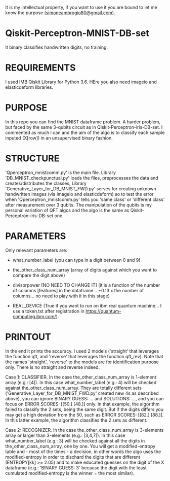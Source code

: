 It is my intellectual property, if you want to use it you are bound to let me know the purpose (simoneambrogio80@gmail.com).


# Qiskit-Perceptron-MNIST-DB-set
It binary classifies handwritten digits, no training.


# REQUIREMENTS
I used IMB Qiskit Library for Python 3.6.
HEre you also need imageio and elasticdeform libraries.


# PURPOSE
In this repo you can find the MNIST dataframe problem. A harder problem, but faced by the same 3-qubits circuit as in Qiskit-Perceptron-iris-DB-set.
I commented as much I can and the aim of the algo is to classify each sample inputed (X[row]) in an unsupervised binary fashion.


# STRUCTURE
'Qperceptron_mnistcomm.py' is the main file.
Library 'DB_MNIST_checkpunctual.py' loads the files, preprocesses the data and creates/distributes the classes,
Library 'Generative_Layer_for_DB_MNIST_FWD.py' serves for creating unknown handwritten images (via imageio and elasticdeform) so to test the error when 'Qperceptron_mnistcomm.py' tells you 'same class' or 'different class' after measurement over 3 qubits. The manipulation of the qubits is my personal variation of QFT algos and the algo is the same as Qiskit-Perceptron-iris-DB-set one.


# PARAMETERS
Only relevant parameters are:

- what_number_label (you can type in a digit between 0 and 9)

- the_other_class_num_array (array of digits against which you want to compare the digit above)

- divisorpower [NO NEED TO CHANGE IT] (it is a function of the number of columns [features] in the dataframe... ~0.13 x the number of columns... no need to play with it in this stage)

- REAL_DEVICE (True if you want to run on ibm real quantum machine... I use a token.txt after registration in https://quantum-computing.ibm.com/).


# PRINTOUT
In the end it prints the accuracy. I used 2 models ('straight' that leverages the function qft, and 'reverse' that leverages the function qft_rev).
Note that the names 'straight', 'reverse' to the models are for identification purpose only. There is no straight and reverse indeed.

Case 1: CLASSIFIER. In the case the_other_class_num_array is 1-element array (e.g.: [4]). In this case what_number_label (e.g.: 4) will be checked against the_other_class_num_array. They are totally different sets ('Generative_Layer_for_DB_MNIST_FWD.py' created new 4s as described above),
you can ignore BINARY GUESS: ... and SOLUTIONS: ..., and you can focus on ERROR SCORES: [[50.] [48.]] only. In that example, the algorithm failed to classify the 2 sets, being the same digit. But if the digits differs you may get a high deviation from the 50, such as ERROR SCORES: [[82.] [88.]]. In this latter example, the algorithm classifies the 2 sets as different. 

Case 2: RECOGNIZER. In the case the_other_class_num_array is 3-elements array or larger than 3-elements (e.g.: [3,4,7]). In this case what_number_label (e.g.: 3) will be checked against all the digits in the_other_class_num_array, one by one. You will get a modified-entropy table and - most of the times - a decision,
in other words the algo uses the modified-entropy in order to dischard the digits that are different (ENTROPY[kk] >= 2.05) and to make educated guesses on the digit of the X dataframe (e.g.: 'BINARY GUESS: 3' because the digit with the least cumulated modified-entropy is the winner = the most similar).



